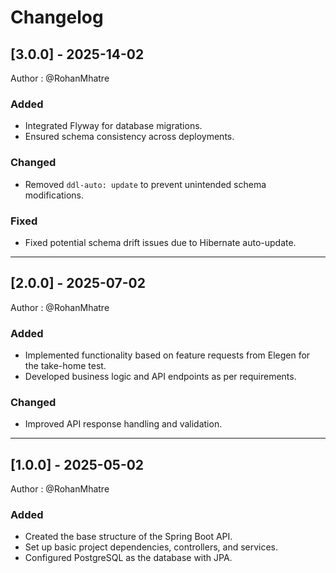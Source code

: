 # Changelog

## [3.0.0] - 2025-14-02 
Author : @RohanMhatre
### Added
- Integrated Flyway for database migrations.
- Ensured schema consistency across deployments.

### Changed
- Removed `ddl-auto: update` to prevent unintended schema modifications.

### Fixed
- Fixed potential schema drift issues due to Hibernate auto-update.

---

## [2.0.0] -  2025-07-02
Author : @RohanMhatre
### Added
- Implemented functionality based on feature requests from Elegen for the take-home test.
- Developed business logic and API endpoints as per requirements.

### Changed
- Improved API response handling and validation.

---

## [1.0.0] -  2025-05-02
Author : @RohanMhatre
### Added
- Created the base structure of the Spring Boot API.
- Set up basic project dependencies, controllers, and services.
- Configured PostgreSQL as the database with JPA.